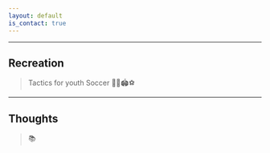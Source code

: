```yaml
---
layout: default
is_contact: true
---
```

---

## Recreation

> Tactics for youth Soccer
> 👦👧🏟️⚽️
> 
>
> 

---

## Thoughts
> 📚
> 
>
> 

